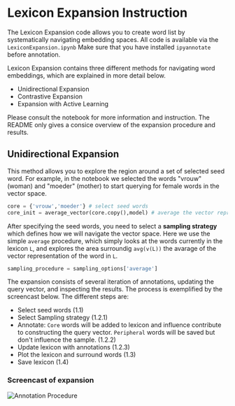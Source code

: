 # Lexicon Expansion Instruction

The Lexicon Expansion code allows you to create word list by systematically navigating embedding spaces. All code is available via the `LexiconExpansion.ipynb` Make sure that you have installed `ipyannotate` before annotation.

Lexicon Expansion contains three different methods for navigating word embeddings, which are explained in more detail below.

- Unidirectional Expansion
- Contrastive Expansion
- Expansion with Active Learning

Please consult the notebook for more information and instruction. The README only gives a consice overview of the expansion procedure and results.

## Unidirectional Expansion

This method allows you to explore the region around a set of selected seed word. For example, in the notebook we selected the words "vrouw" (woman) and "moeder" (mother) to start querying for female words in the vector space.

```python
core = {'vrouw','moeder'} # select seed words
core_init = average_vector(core.copy(),model) # average the vector representation of the selected seed words
```

After specifying the seed words, you need to select a **sampling strategy** which defines how we will navigate the vector space. Here we use the simple `average` procedure, which simply looks at the words currently in the lexicon `L`, and explores the area surroundig `avg(v(L))` the avarage of the vector representation of the word in `L`.

```python
sampling_procedure = sampling_options['average']
```


The expansion consists of several iteration of annotations, updating the query vector, and inspecting the results. The process is exemplified by the screencast below. The different steps are:
- Select seed words (1.1)
- Select Sampling strategy (1.2.1)
- Annotate: `Core` words will be added to lexicon and influence contribute to constructing the query vector. `Peripheral` words will be saved but don't influence the sample. (1.2.2)
- Update lexicon with annotations (1.2.3)
- Plot the lexicon and surround words (1.3)
- Save lexicon (1.4)


### Screencast of expansion

![Annotation Procedure](https://github.com/kasparvonbeelen/WordEmbeddingPlayground/blob/master/code/LexiconExpansion/img/annotation.gif)

